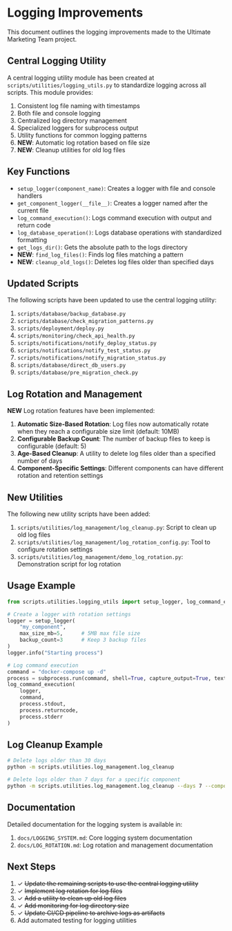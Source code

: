 # Logging Improvements

This document outlines the logging improvements made to the Ultimate Marketing Team project.

## Central Logging Utility

A central logging utility module has been created at `scripts/utilities/logging_utils.py` to standardize logging across all scripts. This module provides:

1. Consistent log file naming with timestamps
2. Both file and console logging
3. Centralized log directory management
4. Specialized loggers for subprocess output
5. Utility functions for common logging patterns
6. **NEW**: Automatic log rotation based on file size
7. **NEW**: Cleanup utilities for old log files

## Key Functions

- `setup_logger(component_name)`: Creates a logger with file and console handlers
- `get_component_logger(__file__)`: Creates a logger named after the current file
- `log_command_execution()`: Logs command execution with output and return code
- `log_database_operation()`: Logs database operations with standardized formatting
- `get_logs_dir()`: Gets the absolute path to the logs directory
- **NEW**: `find_log_files()`: Finds log files matching a pattern
- **NEW**: `cleanup_old_logs()`: Deletes log files older than specified days

## Updated Scripts

The following scripts have been updated to use the central logging utility:

1. `scripts/database/backup_database.py`
2. `scripts/database/check_migration_patterns.py`
3. `scripts/deployment/deploy.py`
4. `scripts/monitoring/check_api_health.py`
5. `scripts/notifications/notify_deploy_status.py`
6. `scripts/notifications/notify_test_status.py`
7. `scripts/notifications/notify_migration_status.py`
8. `scripts/database/direct_db_users.py`
9. `scripts/database/pre_migration_check.py`

## Log Rotation and Management

**NEW** Log rotation features have been implemented:

1. **Automatic Size-Based Rotation**: Log files now automatically rotate when they reach a configurable size limit (default: 10MB)
2. **Configurable Backup Count**: The number of backup files to keep is configurable (default: 5)
3. **Age-Based Cleanup**: A utility to delete log files older than a specified number of days
4. **Component-Specific Settings**: Different components can have different rotation and retention settings

## New Utilities

The following new utility scripts have been added:

1. `scripts/utilities/log_management/log_cleanup.py`: Script to clean up old log files
2. `scripts/utilities/log_management/log_rotation_config.py`: Tool to configure rotation settings
3. `scripts/utilities/log_management/demo_log_rotation.py`: Demonstration script for log rotation

## Usage Example

```python
from scripts.utilities.logging_utils import setup_logger, log_command_execution

# Create a logger with rotation settings
logger = setup_logger(
    "my_component",
    max_size_mb=5,      # 5MB max file size
    backup_count=3      # Keep 3 backup files
)
logger.info("Starting process")

# Log command execution
command = "docker-compose up -d"
process = subprocess.run(command, shell=True, capture_output=True, text=True)
log_command_execution(
    logger,
    command,
    process.stdout,
    process.returncode,
    process.stderr
)
```

## Log Cleanup Example

```bash
# Delete logs older than 30 days
python -m scripts.utilities.log_management.log_cleanup

# Delete logs older than 7 days for a specific component
python -m scripts.utilities.log_management.log_cleanup --days 7 --component database_operations
```

## Documentation

Detailed documentation for the logging system is available in:

1. `docs/LOGGING_SYSTEM.md`: Core logging system documentation
2. `docs/LOG_ROTATION.md`: Log rotation and management documentation

## Next Steps

1. ✓ ~~Update the remaining scripts to use the central logging utility~~
2. ✓ ~~Implement log rotation for log files~~
3. ✓ ~~Add a utility to clean up old log files~~
4. ✓ ~~Add monitoring for log directory size~~
5. ✓ ~~Update CI/CD pipeline to archive logs as artifacts~~
6. Add automated testing for logging utilities
